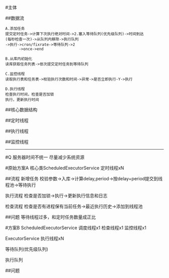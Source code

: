 #主体

##数据流
```
A.添加任务
提交定时任务->计算下次执行绝对时间->2.塞入等待队列(优先级队列)->时间到达
(每秒检查一次)->从队列内移除->执行队列
->执行->cron/fixrate->等待队列->2
      ->once->end

B.从库内初始化
读库获取任务列表->依次提交定时任务到等待队列

C.监控线程
读取执行表和任务表->校验执行次数和时间->异常->是否立即执行-Y->执行

D.执行线程
检查执行时间，检查是否加锁
执行，更新执行时间

```


##核心数据结构


##定时线程


##执行线程


##监控线程

----
#Q
服务器时间不统一
尽量减少系统资源

#原始方案A
核心类ScheduledExecutorService
定时线程xN

##流程
新增任务
校验参数->入库->计算delay,period->按delay+period提交到线程池->等待执行

执行流程
检查是否加锁->执行->更新执行信息和日志

检查流程
检查是否有进程保有当前任务->最近执行历史->添加到线程池

##问题
等待线程过多，和定时任务数量成正比

#方案B
ScheduledExecutorService
调度线程x1
检查线程x1
监控线程x1

ExecutorService
执行线程xN

等待队列(优先级队列)

执行队列

##问题




















